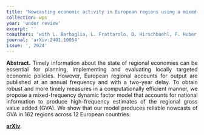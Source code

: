 ```yaml
---
title: "Nowcasting economic activity in European regions using a mixed-frequency dynamic factor model. [WP](https://doi.org/10.48550/arXiv.2401.10054)"
collection: wps
year: 'under review'
excerpt: ''
coauthors: 'with L. Barbaglia, L. Frattarolo, D. Hirschbuehl, F. Huber, L. Onorante, M. Pfarrhofer, and L. Tiozzo Pezzoli'
journal: 'arXiv:2401.10054'
issue: ', 2024'
---
```

<p align="justify"> <b>Abstract.</b> Timely information about the state of regional economies can be essential for planning, implementing and evaluating locally targeted economic policies. However, European regional accounts for output  are published at an annual frequency and with a two-year delay.  To obtain robust and more timely measures in a computationally efficient manner, we propose a mixed-frequency dynamic factor model that accounts for national information to produce high-frequency estimates of the regional gross  value added (GVA). We show that our model produces reliable nowcasts of GVA  in 162 regions across 12 European countries. 
</p>

[**arXiv**](https://doi.org/10.48550/arXiv.2401.10054).
